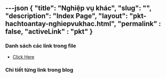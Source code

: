 ---json
{
    "title": "Nghiệp vụ khác",
    "slug": "",
    "description": "Index Page",
    "layout": "pkt-hachtoantay-nghiepvukhac.html",
    "permalink" : false,
    "activeLink" : "pkt"
}
---


### Danh sách các link trong file
- [Click Here](./blog-list.html)

### Chi tiết từng link trong blog